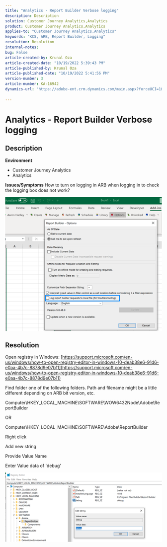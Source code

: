 ```yaml
---
title: "Analytics - Report Builder Verbose logging"
description: Description
solution: Customer Journey Analytics,Analytics
product: Customer Journey Analytics,Analytics
applies-to: "Customer Journey Analytics,Analytics"
keywords: "KCS, ARB, Report Builder, Logging"
resolution: Resolution
internal-notes: 
bug: False
article-created-by: Krunal Oza
article-created-date: "10/19/2022 5:39:43 PM"
article-published-by: Krunal Oza
article-published-date: "10/19/2022 5:41:56 PM"
version-number: 3
article-number: KA-16942
dynamics-url: "https://adobe-ent.crm.dynamics.com/main.aspx?forceUCI=1&pagetype=entityrecord&etn=knowledgearticle&id=591c0901-d54f-ed11-bba2-00224808679b"

---
```

# Analytics - Report Builder Verbose logging

## Description

<b>Environment</b>
- Customer Journey Analytics
- Analytics



<b>Issues/Symptoms</b>
How to turn on logging in ARB when logging in to check the logging box does not work?



![](assets/___5b1c0901-d54f-ed11-bba2-00224808679b___.png)


## Resolution




Open registry in Windows: [https://support.microsoft.com/en-us/windows/how-to-open-registry-editor-in-windows-10-deab38e6-91d6-e0aa-4b7c-8878d9e07b11](https://support.microsoft.com/en-us/windows/how-to-open-registry-editor-in-windows-10-deab38e6-91d6-e0aa-4b7c-8878d9e07b11)

Find folder one of the following folders. Path and filename might be a little different depending on ARB bit version, etc.

Computer\HKEY_LOCAL_MACHINE\SOFTWARE\WOW6432Node\Adobe\ReportBuilder

OR

Computer\HKEY_LOCAL_MACHINE\SOFTWARE\Adobe\ReportBuilder

Right click

Add new string

Provide Value Name

Enter Value data of 'debug'

![](assets/066ee289-0b9e-eb11-b1ac-000d3a3684a8.png)
